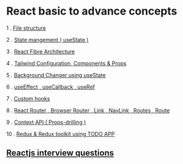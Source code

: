 # React basic to advance concepts

1 . [File structure](01_basic)

2 . [State mangement ( useState )](02_counter)

3 . [React Fibre Architecture](03_react-fibre-architecture/readme.md)

4 . [Tailwind Configuration, Components & Props](04_tailwind_props)

5 . [Background Changer using useState](05_bgChanger)

6 . [useEffect , useCallback , useRef](06_passwordGenerator)

7 . [Custom hooks](07_currency_converter)

8 . [React Router , Browser Router , Link , NavLink , Routes , Route](08_react_router)

9 . [Context API ( Props-drilling )](09_ContextAPI)

10 . [Redux & Redux toolkit using TODO APP](10_Redux)

## [Reactjs interview questions](reactjs-interview-questions)